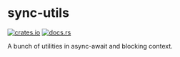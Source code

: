 # sync-utils

[![crates.io][cratesio-image]][cratesio]
[![docs.rs][docsrs-image]][docsrs]

[cratesio-image]: https://img.shields.io/crates/v/sync-utils.svg
[cratesio]: https://crates.io/crates/sync-utils
[docsrs-image]: https://docs.rs/sync-utils/badge.svg
[docsrs]: https://docs.rs/sync-utils


A bunch of utilities in async-await and blocking context.



